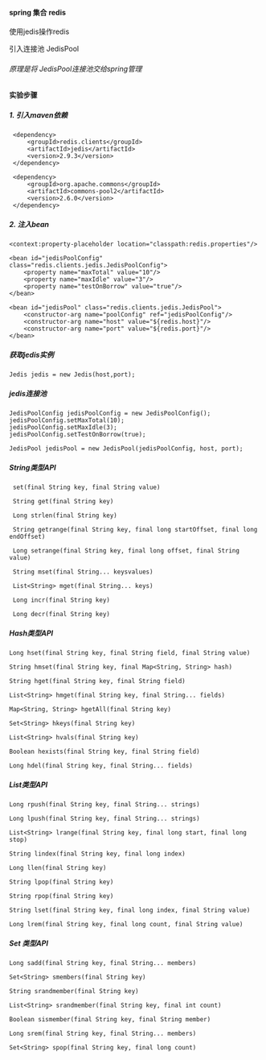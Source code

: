 
#### spring 集合 redis

 使用jedis操作redis
 
 
 引入连接池 JedisPool
 
 
 ###### 原理是将 JedisPool连接池交给spring管理
 
 
 
 
 #### 实验步骤
 
 
 
##### 1. 引入maven依赖
 
     <dependency>
         <groupId>redis.clients</groupId>
         <artifactId>jedis</artifactId>
         <version>2.9.3</version>
     </dependency>
     
     <dependency>
         <groupId>org.apache.commons</groupId>
         <artifactId>commons-pool2</artifactId>
         <version>2.6.0</version>
     </dependency>

##### 2. 注入bean

    <context:property-placeholder location="classpath:redis.properties"/>
    
    <bean id="jedisPoolConfig" class="redis.clients.jedis.JedisPoolConfig">
        <property name="maxTotal" value="10"/>
        <property name="maxIdle" value="3"/>
        <property name="testOnBorrow" value="true"/>
    </bean>
    
    <bean id="jedisPool" class="redis.clients.jedis.JedisPool">
        <constructor-arg name="poolConfig" ref="jedisPoolConfig"/>
        <constructor-arg name="host" value="${redis.host}"/>
        <constructor-arg name="port" value="${redis.port}"/>
    </bean>
    

 
 
##### 获取jedis实例

    Jedis jedis = new Jedis(host,port);

##### jedis连接池

    JedisPoolConfig jedisPoolConfig = new JedisPoolConfig();
    jedisPoolConfig.setMaxTotal(10);
    jedisPoolConfig.setMaxIdle(3);
    jedisPoolConfig.setTestOnBorrow(true);
    
    JedisPool jedisPool = new JedisPool(jedisPoolConfig, host, port);
    


##### String类型API

     set(final String key, final String value)
     
     String get(final String key)
     
     Long strlen(final String key)
     
     String getrange(final String key, final long startOffset, final long endOffset)
     
     Long setrange(final String key, final long offset, final String value)
     
     String mset(final String... keysvalues)
     
     List<String> mget(final String... keys)
     
     Long incr(final String key)
      
     Long decr(final String key) 
     
     
##### Hash类型API

    
    Long hset(final String key, final String field, final String value)
    
    String hmset(final String key, final Map<String, String> hash)
    
    String hget(final String key, final String field)
    
    List<String> hmget(final String key, final String... fields) 
    
    Map<String, String> hgetAll(final String key)
    
    Set<String> hkeys(final String key)
    
    List<String> hvals(final String key)
     
    Boolean hexists(final String key, final String field)
    
    Long hdel(final String key, final String... fields)
 
##### List类型API

    Long rpush(final String key, final String... strings) 
    
    Long lpush(final String key, final String... strings)
    
    List<String> lrange(final String key, final long start, final long stop)
    
    String lindex(final String key, final long index)
    
    Long llen(final String key)
    
    String lpop(final String key)
     
    String rpop(final String key)
      
    String lset(final String key, final long index, final String value)
    
    Long lrem(final String key, final long count, final String value)
    

##### Set 类型API

    Long sadd(final String key, final String... members)  
              
    Set<String> smembers(final String key)
    
    String srandmember(final String key)
    
    List<String> srandmember(final String key, final int count)
    
    Boolean sismember(final String key, final String member)
    
    Long srem(final String key, final String... members)
    
    Set<String> spop(final String key, final long count)
   
 
 
 


